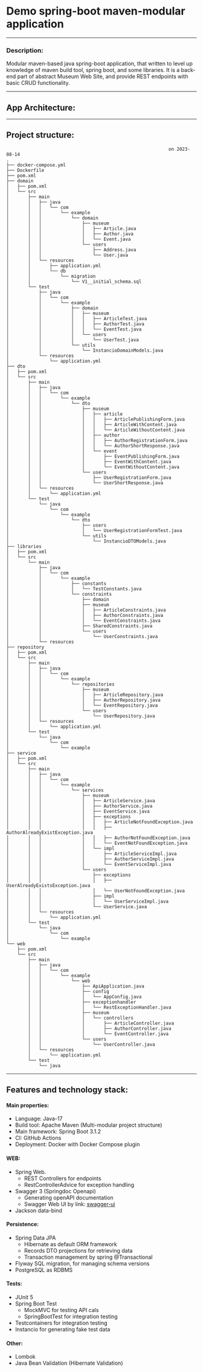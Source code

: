 
# Demo spring-boot maven-modular application

---

### Description:

Modular maven-based java spring-boot application, that written to level up knowledge of maven build tool, spring boot, and some libraries.
It is a back-end part of abstract Museum Web Site, and provide REST endpoints with basic CRUD functionality.

---

## App Architecture:

 <!-- ![app-uml-diagram]() -->

---

## Project structure:

```
															on 2023-08-14
.
├── docker-compose.yml
├── Dockerfile
├── pom.xml
├── domain
│   ├── pom.xml
│   └── src
│       ├── main
│       │   ├── java
│       │   │   └── com
│       │   │       └── example
│       │   │           └── domain
│       │   │               ├── museum
│       │   │               │   ├── Article.java
│       │   │               │   ├── Author.java
│       │   │               │   └── Event.java
│       │   │               └── users
│       │   │                   ├── Address.java
│       │   │                   └── User.java
│       │   └── resources
│       │       ├── application.yml
│       │       └── db
│       │           └── migration
│       │               └── V1__initial_schema.sql
│       └── test
│           ├── java
│           │   └── com
│           │       └── example
│           │           ├── domain
│           │           │   ├── museum
│           │           │   │   ├── ArticleTest.java
│           │           │   │   ├── AuthorTest.java
│           │           │   │   └── EventTest.java
│           │           │   └── users
│           │           │       └── UserTest.java
│           │           └── utils
│           │               └── InstancioDomainModels.java
│           └── resources
│               └── application.yml
├── dto
│   ├── pom.xml
│   └── src
│       ├── main
│       │   ├── java
│       │   │   └── com
│       │   │       └── example
│       │   │           └── dto
│       │   │               ├── museum
│       │   │               │   ├── article
│       │   │               │   │   ├── ArticlePublishingForm.java
│       │   │               │   │   ├── ArticleWithContent.java
│       │   │               │   │   └── ArticleWithoutContent.java
│       │   │               │   ├── author
│       │   │               │   │   ├── AuthorRegistrationForm.java
│       │   │               │   │   └── AuthorShortResponse.java
│       │   │               │   └── event
│       │   │               │       ├── EventPublishingForm.java
│       │   │               │       ├── EventWithContent.java
│       │   │               │       └── EventWithoutContent.java
│       │   │               └── users
│       │   │                   ├── UserRegistrationForm.java
│       │   │                   └── UserShortResponse.java
│       │   └── resources
│       │       └── application.yml
│       └── test
│           └── java
│               └── com
│                   └── example
│                       └── dto
│                           ├── users
│                           │   └── UserRegistrationFormTest.java
│                           └── utils
│                               └── InstancioDTOModels.java
├── libraries
│   ├── pom.xml
│   └── src
│       └── main
│           ├── java
│           │   └── com
│           │       └── example
│           │           ├── constants
│           │           │   └── TestConstants.java
│           │           └── constraints
│           │               ├── domain
│           │               ├── museum
│           │               │   ├── ArticleConstraints.java
│           │               │   ├── AuthorConstraints.java
│           │               │   └── EventConstraints.java
│           │               ├── SharedConstraints.java
│           │               └── users
│           │                   └── UserConstraints.java
│           └── resources
├── repository
│   ├── pom.xml
│   └── src
│       ├── main
│       │   ├── java
│       │   │   └── com
│       │   │       └── example
│       │   │           └── repositories
│       │   │               ├── museum
│       │   │               │   ├── ArticleRepository.java
│       │   │               │   ├── AuthorRepository.java
│       │   │               │   └── EventRepository.java
│       │   │               └── users
│       │   │                   └── UserRepository.java
│       │   └── resources
│       │       └── application.yml
│       └── test
│           └── java
│               └── com
│                   └── example
├── service
│   ├── pom.xml
│   └── src
│       ├── main
│       │   ├── java
│       │   │   └── com
│       │   │       └── example
│       │   │           └── services
│       │   │               ├── museum
│       │   │               │   ├── ArticleService.java
│       │   │               │   ├── AuthorService.java
│       │   │               │   ├── EventService.java
│       │   │               │   ├── exceptions
│       │   │               │   │   ├── ArticleNotFoundException.java
│       │   │               │   │   ├── AuthorAlreadyExistException.java
│       │   │               │   │   ├── AuthorNotFoundException.java
│       │   │               │   │   └── EventNotFoundException.java
│       │   │               │   └── impl
│       │   │               │       ├── ArticleServiceImpl.java
│       │   │               │       ├── AuthorServiceImpl.java
│       │   │               │       └── EventServiceImpl.java
│       │   │               └── users
│       │   │                   ├── exceptions
│       │   │                   │   ├── UserAlreadyExistsException.java
│       │   │                   │   └── UserNotFoundException.java
│       │   │                   ├── impl
│       │   │                   │   └── UserServiceImpl.java
│       │   │                   └── UserService.java
│       │   └── resources
│       │       └── application.yml
│       └── test
│           └── java
│               └── com
│                   └── example
└── web
    ├── pom.xml
    └── src
        ├── main
        │   ├── java
        │   │   └── com
        │   │       └── example
        │   │           └── web
        │   │               ├── ApiApplication.java
        │   │               ├── config
        │   │               │   └── AppConfig.java
        │   │               ├── exceptionhandler
        │   │               │   └── RestExceptionHandler.java
        │   │               ├── museum
        │   │               │   └── controllers
        │   │               │       ├── ArticleController.java
        │   │               │       ├── AuthorController.java
        │   │               │       └── EventController.java
        │   │               └── users
        │   │                   └── UserController.java
        │   └── resources
        │       └── application.yml
        └── test
            └── java

```

---
## Features and technology stack:

#### Main properties:

- Language: Java-17
- Build tool: Apache Maven (Multi-modular project structure)
- Main framework: Spring Boot 3.1.2
- CI: GitHub Actions
- Deployment: Docker with Docker Compose plugin

#### WEB:

- Spring Web.
	- REST Controllers for endpoints
	- RestControllerAdvice for exception handling
- Swagger 3 (Springdoc Openapi)
	- Generating openAPI documentation
	- Swagger Web UI by link: [swagger-ui](http://localhost:8080/swagger-ui/index.html)
- Jackson data-bind

#### Persistence:

- Spring Data JPA
	- Hibernate as default ORM framework
	- Records DTO projections for retrieving data 
	- Transaction management by spring @Transactional
- Flyway SQL migration, for managing schema versions
- PostgreSQL as RDBMS

#### Tests:

- JUnit 5
- Spring Boot Test
	- MockMVC for testing API cals
	- SpringBootTest for integration testing
- Testcontainers for integration testing
- Instancio for generating fake test data

#### Other:

- Lombok
- Java Bean Validation (Hibernate Validation)